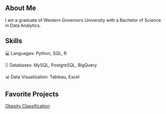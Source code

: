 ## About Me
I am a graduate of Western Governors University with a Bachelor of Science in Data Analytics.

## Skills
💻 Languages: Python, SQL, R

🗄️ Databases: MySQL, PostgreSQL, BigQuery

📊 Data Visualization: Tableau, Excel

## Favorite Projects
[Obesity Classification](https://github.com/MatthewZunigaMitchell/Obesity_Classification_Factors)


<!--
**MatthewZunigaMitchell/MatthewZunigaMitchell** is a ✨ _special_ ✨ repository because its `README.md` (this file) appears on your GitHub profile.

Here are some ideas to get you started:

- 🔭 I’m currently working on ...
- 🌱 I’m currently learning ...
- 👯 I’m looking to collaborate on ...
- 🤔 I’m looking for help with ...
- 💬 Ask me about ...
- 📫 How to reach me: ...
- 😄 Pronouns: ...
- ⚡ Fun fact: ...
-->
